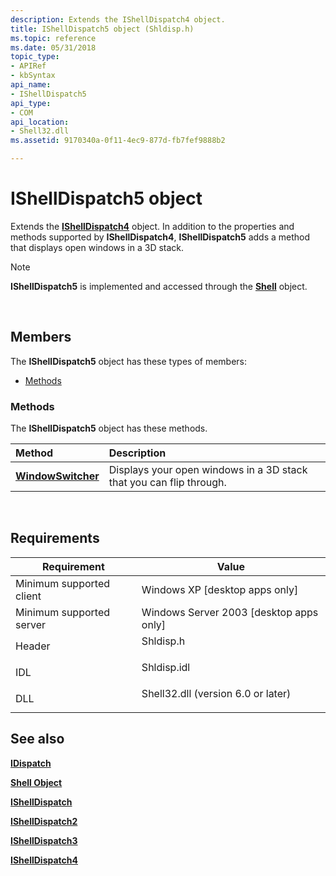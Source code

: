 ```yaml
---
description: Extends the IShellDispatch4 object.
title: IShellDispatch5 object (Shldisp.h)
ms.topic: reference
ms.date: 05/31/2018
topic_type: 
- APIRef
- kbSyntax
api_name: 
- IShellDispatch5
api_type: 
- COM
api_location: 
- Shell32.dll
ms.assetid: 9170340a-0f11-4ec9-877d-fb7fef9888b2

---
```


# IShellDispatch5 object

Extends the [**IShellDispatch4**](ishelldispatch4.md) object. In addition to the properties and methods supported by **IShellDispatch4**, **IShellDispatch5** adds a method that displays open windows in a 3D stack.

> [!Note]  
> **IShellDispatch5** is implemented and accessed through the [**Shell**](shell.md) object.

 

## Members

The **IShellDispatch5** object has these types of members:

- [Methods](#methods)

### Methods

The **IShellDispatch5** object has these methods.



| Method                                                   | Description                                                                    |
|:---------------------------------------------------------|:-------------------------------------------------------------------------------|
| [**WindowSwitcher**](ishelldispatch5-windowswitcher.md) | Displays your open windows in a 3D stack that you can flip through.<br/> |



 

## Requirements



| Requirement | Value |
|-------------------------------------|---------------------------------------------------------------------------------------------------------------|
| Minimum supported client<br/> | Windows XP \[desktop apps only\]<br/>                                                                   |
| Minimum supported server<br/> | Windows Server 2003 \[desktop apps only\]<br/>                                                          |
| Header<br/>                   | <dl> <dt>Shldisp.h</dt> </dl>                          |
| IDL<br/>                      | <dl> <dt>Shldisp.idl</dt> </dl>                        |
| DLL<br/>                      | <dl> <dt>Shell32.dll (version 6.0 or later)</dt> </dl> |



## See also

<dl> <dt>

[**IDispatch**](/windows/win32/api/oaidl/nn-oaidl-idispatch)
</dt> <dt>

[**Shell Object**](shell.md)
</dt> <dt>

[**IShellDispatch**](ishelldispatch.md)
</dt> <dt>

[**IShellDispatch2**](ishelldispatch2-object.md)
</dt> <dt>

[**IShellDispatch3**](ishelldispatch3.md)
</dt> <dt>

[**IShellDispatch4**](ishelldispatch4.md)
</dt> </dl>

 

 
